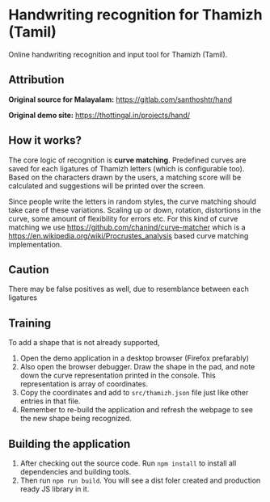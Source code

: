 # Handwriting recognition for Thamizh (Tamil)
Online handwriting recognition and input tool for Thamizh (Tamil).

## Attribution
**Original source for Malayalam:** https://gitlab.com/santhoshtr/hand

**Original demo site:**  https://thottingal.in/projects/hand/

## How it works?
The core logic of recognition is **curve matching**. Predefined curves are saved for each ligatures of Thamizh letters (which is configurable too). Based on the characters drawn by the users, a matching score will be calculated and suggestions will be printed over the screen.

Since people write the letters in random styles, the curve matching should take care of these variations. Scaling up or down, rotation, distortions in the curve, some amount of flexibility for errors etc. For this kind of curve matching we use https://github.com/chanind/curve-matcher which is a https://en.wikipedia.org/wiki/Procrustes_analysis based curve matching implementation.

## Caution 
There may be false positives as well, due to resemblance between each ligatures

## Training
To add a shape that is not already supported,
1. Open the demo application in a desktop browser (Firefox prefarably)
2. Also open the browser debugger. Draw the shape in the pad, and note down the curve representation printed in the console. This representation is array of coordinates. 
3. Copy the coordinates and add to `src/thamizh.json` file just like other entries in that file. 
4. Remember to re-build the application and refresh the webpage to see the new shape being recognized.

## Building the application
1. After checking out the source code. Run `npm install` to install all dependencies and building tools. 
2. Then run `npm run build`. You will see a dist foler created and production ready JS library in it.
